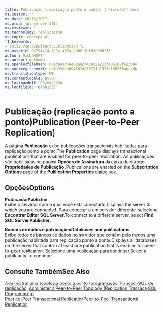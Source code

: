 ```yaml
---
title: Publicação (replicação ponto a ponto) | Microsoft Docs
ms.custom: ''
ms.date: 06/13/2017
ms.prod: sql-server-2014
ms.reviewer: ''
ms.technology: replication
ms.topic: conceptual
f1_keywords:
- sql12.rep.p2pwizard.publication.f1
ms.assetid: 92794414-6e54-437a-88b6-3bf02d3802f6
author: MashaMSFT
ms.author: mathoma
ms.openlocfilehash: 68edbeac50e02e827418c2a213b706162f623b0d
ms.sourcegitcommit: ad4d92dce894592a259721a1571b1d8736abacdb
ms.translationtype: MT
ms.contentlocale: pt-BR
ms.lasthandoff: 08/04/2020
ms.locfileid: "87681556"
---
```

# <a name="publication-peer-to-peer-replication"></a><span data-ttu-id="d8afb-102">Publicação (replicação ponto a ponto)</span><span class="sxs-lookup"><span data-stu-id="d8afb-102">Publication (Peer-to-Peer Replication)</span></span>
  <span data-ttu-id="d8afb-103">A página **Publicação** exibe publicações transacionais habilitadas para replicação ponto a ponto.</span><span class="sxs-lookup"><span data-stu-id="d8afb-103">The **Publication** page displays transactional publications that are enabled for peer-to-peer replication.</span></span> <span data-ttu-id="d8afb-104">As publicações são habilitadas na página **Opções de Assinatura** da caixa de diálogo **Propriedades de Publicação** .</span><span class="sxs-lookup"><span data-stu-id="d8afb-104">Publications are enabled on the **Subscription Options** page of the **Publication Properties** dialog box.</span></span>  
  
## <a name="options"></a><span data-ttu-id="d8afb-105">Opções</span><span class="sxs-lookup"><span data-stu-id="d8afb-105">Options</span></span>  
 <span data-ttu-id="d8afb-106">**Publicador**</span><span class="sxs-lookup"><span data-stu-id="d8afb-106">**Publisher**</span></span>  
 <span data-ttu-id="d8afb-107">Exibe o servidor com o qual você está conectado.</span><span class="sxs-lookup"><span data-stu-id="d8afb-107">Displays the server to which you are connected.</span></span> <span data-ttu-id="d8afb-108">Para conectar a um servidor diferente, selecione **Encontrar Editor SQL Server**.</span><span class="sxs-lookup"><span data-stu-id="d8afb-108">To connect to a different server, select **Find SQL Server Publisher**.</span></span>  
  
 <span data-ttu-id="d8afb-109">**Bancos de dados e publicações**</span><span class="sxs-lookup"><span data-stu-id="d8afb-109">**Databases and publications**</span></span>  
 <span data-ttu-id="d8afb-110">Exibe todos os bancos de dados no servidor que contêm pelo menos uma publicação habilitada para replicação ponto a ponto.</span><span class="sxs-lookup"><span data-stu-id="d8afb-110">Displays all databases on the server that contain at least one publication that is enabled for peer-to-peer replication.</span></span> <span data-ttu-id="d8afb-111">Selecione uma publicação para continuar.</span><span class="sxs-lookup"><span data-stu-id="d8afb-111">Select a publication to continue.</span></span>  
  
## <a name="see-also"></a><span data-ttu-id="d8afb-112">Consulte Também</span><span class="sxs-lookup"><span data-stu-id="d8afb-112">See Also</span></span>  
 <span data-ttu-id="d8afb-113">[Administrar uma topologia ponto a ponto &#40;programação Transact-SQL de replicação&#41;](administration/administer-a-peer-to-peer-topology-replication-transact-sql-programming.md) </span><span class="sxs-lookup"><span data-stu-id="d8afb-113">[Administer a Peer-to-Peer Topology &#40;Replication Transact-SQL Programming&#41;](administration/administer-a-peer-to-peer-topology-replication-transact-sql-programming.md) </span></span>  
 [<span data-ttu-id="d8afb-114">Peer-to-Peer Transactional Replication</span><span class="sxs-lookup"><span data-stu-id="d8afb-114">Peer-to-Peer Transactional Replication</span></span>](transactional/peer-to-peer-transactional-replication.md)  
  
  
